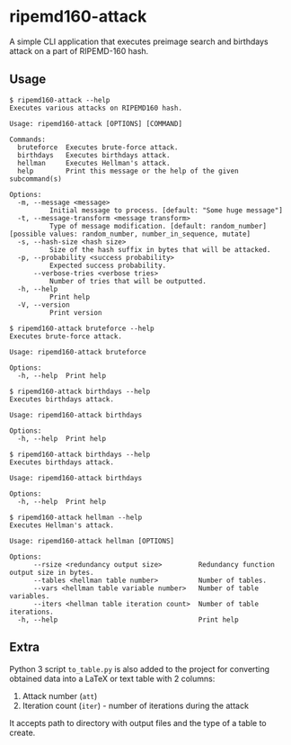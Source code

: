 # ripemd160-attack

A simple CLI application that executes preimage search and birthdays attack on a part of RIPEMD-160 hash.

## Usage

```console
$ ripemd160-attack --help
Executes various attacks on RIPEMD160 hash.

Usage: ripemd160-attack [OPTIONS] [COMMAND]

Commands:
  bruteforce  Executes brute-force attack.
  birthdays   Executes birthdays attack.
  hellman     Executes Hellman's attack.
  help        Print this message or the help of the given subcommand(s)

Options:
  -m, --message <message>
          Initial message to process. [default: "Some huge message"]
  -t, --message-transform <message transform>
          Type of message modification. [default: random_number] [possible values: random_number, number_in_sequence, mutate]
  -s, --hash-size <hash size>
          Size of the hash suffix in bytes that will be attacked.
  -p, --probability <success probability>
          Expected success probability.
      --verbose-tries <verbose tries>
          Number of tries that will be outputted.
  -h, --help
          Print help
  -V, --version
          Print version
```

```console
$ ripemd160-attack bruteforce --help
Executes brute-force attack.

Usage: ripemd160-attack bruteforce

Options:
  -h, --help  Print help
```

```console
$ ripemd160-attack birthdays --help
Executes birthdays attack.

Usage: ripemd160-attack birthdays

Options:
  -h, --help  Print help
```

```console
$ ripemd160-attack birthdays --help
Executes birthdays attack.

Usage: ripemd160-attack birthdays

Options:
  -h, --help  Print help
```

```console
$ ripemd160-attack hellman --help
Executes Hellman's attack.

Usage: ripemd160-attack hellman [OPTIONS]

Options:
      --rsize <redundancy output size>         Redundancy function output size in bytes.
      --tables <hellman table number>          Number of tables.
      --vars <hellman table variable number>   Number of table variables.
      --iters <hellman table iteration count>  Number of table iterations.
  -h, --help                                   Print help
```

## Extra

Python 3 script `to_table.py` is also added to the project for converting obtained data into a LaTeX or text table with 2 columns:
1. Attack number (`att`)
2. Iteration count (`iter`) - number of iterations during the attack

It accepts path to directory with output files and the type of a table to create.
